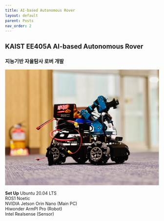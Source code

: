 ```yaml
---
title: AI-based Autonomous Rover
layout: default
parent: Posts
nav_order: 2
---
```


## KAIST EE405A AI-based Autonomous Rover  
### 지능기반 자율탐사 로버 개발

![robot](../images/robot.jpg)  

**Set Up**
Ubuntu 20.04 LTS  
ROS1 Noetic  
NVIDIA Jetson Orin Nano (Main PC)  
Hiwonder ArmPI Pro (Robot)  
Intel Realsense (Sensor)  


